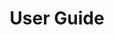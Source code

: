---
layout: page
title: User Guide
permalink: /raw_data/user_guide/
parent: Raw Data Organization
nav_order: 2
---
